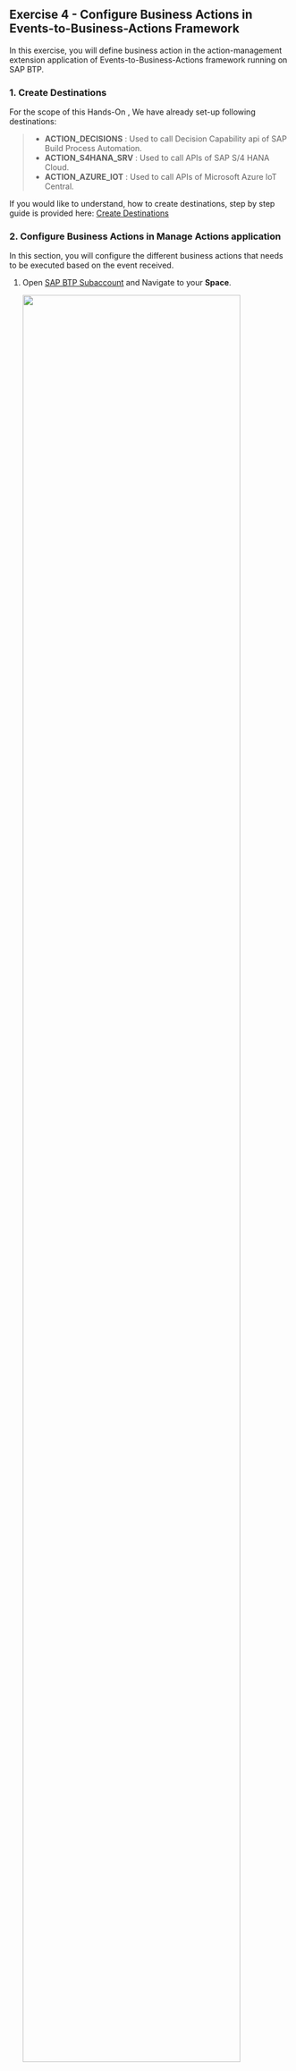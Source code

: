 ## Exercise 4 - Configure Business Actions in Events-to-Business-Actions Framework

In this exercise, you will define business action in the action-management extension application of Events-to-Business-Actions framework running on SAP BTP. 

### 1. Create Destinations

For the scope of this Hands-On , We have already set-up following destinations:
>- **ACTION_DECISIONS** : Used to call Decision Capability api of SAP Build Process Automation.
>- **ACTION_S4HANA_SRV** : Used to call APIs of SAP S/4 HANA Cloud.
>- **ACTION_AZURE_IOT** : Used to call APIs of Microsoft Azure IoT Central.

If you would like to understand, how to create destinations, step by step guide is provided here: [Create Destinations](https://github.com/SAP-samples/btp-events-to-business-actions-framework/tree/main/documentation/Integration-With-Azure-IoT/Scenario1-Inbound-to-SAPS4HANA/Step7-Configure-BusinessActions#1-create-destinations)

### 2. Configure Business Actions in  Manage Actions application

In this section, you will configure the different business actions that needs to be executed based on the event received.

1. Open [SAP BTP Subaccount](https://emea.cockpit.btp.cloud.sap/cockpit/?idp=tdct3ched1.accounts.ondemand.com#/globalaccount/e2a835b0-3011-4c79-818a-d7767c4627cd/subaccount/0e652f06-6ee7-48d1-8877-b84274456b22/subaccountoverview) and Navigate to your **Space**. 

    <img src="./images/BTP_Subaccount_00.jpg" width="90%" height="90%" /> 
    <!-- ![plot](./images/BTP_Subaccount_00.jpg) -->

    then choose **action-management** application. 
    
    <img src="./images/BTP_Subaccount_01.jpg" width="90%" height="90%" />
    <!-- ![plot](./images/BTP_Subaccount_01.jpg) -->
    
    Choose the url provided under **Application Routes** section. This will open up the extension application of Events-to-Business-Framework.

    <img src="./images/ActionManagementApplication.png" width="90%" height="90%" />
    <!-- ![plot](./images/ActionManagementApplication.png) -->

2. Choose **Manage Actions** tile.

    <img src="./images/ActionManagementHome.png" width="90%" height="90%" />
    <!-- ![plot](./images/ActionManagementHome.png) -->

<br>

3. Choose **Create** to create default action entry.

    <img src="./images/createaction.png" width="90%" height="90%" />
    <!-- ![plot](./images/createaction.png) -->

    create page is loaded as shown below:

    <img src="./images/createaction1.png" width="90%" height="90%" />
    <!-- ![plot](./images/createaction1.png) -->

4. In the **Basic Information** section, enter the following configuration values.

    > - Action Name: **Determine Action from Event Information**    
    > - Description: **Determine Action from Event Information**    
    > - Category: **Default Action**    

    <img src="./images/Default_Basic_00.png" width="90%" height="90%" />
    <!-- ![plot](./images/Default_Basic_00.png)     -->

    Choose help on **Action Type** Input and Choose **Service Integration**

    <img src="./images/Default_Basic_01.png" width="90%" height="90%" />
    <!-- ![plot](./images/Default_Basic_01.png) -->

    Basic Information section should look like this now:

    <img src="./images/Default_Basic_02.png" width="90%" height="90%" />
    <!-- ![plot](./images/Default_Basic_02.png) -->

5. In the **HTTP Information** section, enter the following configuration values.

    **Note**: Replace **DecisionID** with the value copied from [Exercise 3 - Configure Decision in Build Process Automation: Part 01](../ex3/README.md/#3-release-and-deploy-sap-build-process-automation-decision).

    Search **Action** in Destination field and Choose **ACTION_DECISIONS**  

    <img src="./images/Default_HTTP_00.png" width="90%" height="90%" />
    <!-- ![plot](./images/Default_HTTP_00.png) -->

    Provide following values as shown below:

    > - Content-Type: **application/json**    
    > - Method: **POST**     
    > - Relative Path: **/v2/rule-services**    
    > - Payload: **```{ "RuleServiceId": "<DecisionID>",
                "Vocabulary": [ {   "EventInfo":{ "SourceSystem": "${{event.data.enrichments.System}}",
                                    "DeviceTemple": "${{event.data.enrichments.DeviceTemplate}}",
                                    "DeviceLocation": "${{event.data.enrichments.Location}}" }  } ] }```**    
    > - Action Id Path in Response: **Result[0].ActionInfo.ActionId**

    Your configuration should look like this:

    <img src="./images/NewBusinessRulesAction.png" width="90%" height="90%" />
    <!-- ![plot](./images/NewBusinessRulesAction.png) -->

6. Choose **Create**.

<br>


7. Create another business action with name **Update Device Status** and enter the following configuration values.

    **Basic Information:**
    > - Action Name: **Update Device Status**    
    > - Description: **Update Device Status**    
    > - Category: **Pre/Post Action**     
    > - Action Type: **Service Integration**      
   
    **HTTP Information:**
    > - Destination: **ACTION_AZURE_IOT**     
    > - Content-Type: **application/json**    
    > - Method: **PATCH**   
    > - Relative Path: **${{event.data.deviceId}}/properties?api-version=2022-07-31**    
    > - Payload: **```{  "Status": "Re-fill Request Created"  }```**

    Your configuration should look like this:

    <img src="./images/UpdateDeviceAction.png" width="90%" height="90%" />
    <!-- ![plot](./images/UpdateDeviceAction.png) -->

<br>


8. Create another business action with name **Create Purchase Requisition** and enter the following  configuration values.

    **Basic Information:**

    > - Action Name: **Create Purchase Requisition**    
    > - Description: **Create Purchase Requisition**    
    > - Category: **Main Action**    
    > - Action Type: **Service Integration**    
    
    **HTTP Information:**

    > - Destination: **ACTION_S4HANA_SRV**    
    > - Content-Type: **application/json**    
    > - Method: **POST**     
    > - Relative Path: **/API_PURCHASEREQ_PROCESS_SRV/A_PurchaseRequisitionHeader**     
    > - Payload:  

        <script src="https://gist.github.com/AjitKP91/a8598d7851d894403f8ba154966bae38.js"></script>

        
        <!-- ```
                {
                    "PurchaseRequisition": "",
                    "PurchaseRequisitionType": "NB",
                    "PurReqnDescription": "Refill Container ${{event.data.enrichments.DeviceName}}",
                    "SourceDetermination": false,
                    "PurReqnDoOnlyValidation": false,
                    "to_PurchaseReqnItem": {
                        "results": [
                            {
                            "PurchaseRequisition": "",
                            "PurchaseRequisitionItem": "10",
                            "PurchaseRequisitionType": "NB",
                            "PurchaseRequisitionItemText": "Re-fill Container",
                            "Material": "TG10",
                            "MaterialGroup": "L001",
                            "RequestedQuantity": "1",
                            "PurchasingOrganization": "1710",
                            "PurchasingGroup": "001",
                            "Plant": "1710",
                            "OrderedQuantity": "1",
                            "DeliveryDate": "2023-11-02T00:00:00"
                            }
                        ]
                    }
                }
        ```    -->
    > - Is Csrf Token Needed?: **true**     

    **Related Actions:**     
    Choose create and enter following values: 
    > - Flow Type: **Post Action**
    > - Action: **Update Device Status**

    Your configuration should look like this:

    <img src="./images/CreatePurchaseRequisitionAction.png" width="90%" height="90%" />
    <!-- ![plot](./images/CreatePurchaseRequisitionAction.png) -->

    Final Actions list should look like as shown below:

    <img src="./images/FinalActions.png" width="90%" height="90%" />
    <!-- ![plot](./images/FinalActions.png) -->

### 3. Congratulations!

Congratulations on completing your Exercise 4! You have successfully defined business action in the action-management extension application of Events-to-Business-Actions framework on SAP BTP.

Let's Continue to - [Exercise 5 - Configure Decision in Build Process Automation: Part 02](../ex5/README.md)

